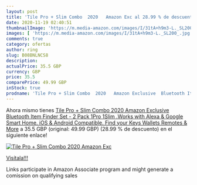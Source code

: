 ```yaml
---
layout: post
title: 'Tile Pro + Slim Combo  2020   Amazon Exc al 28.99 % de descuento'
date: 2020-11-19 02:40:51
thumbnailImage: 'https://m.media-amazon.com/images/I/31tA+h9m3-L._SL200_.jpg'
images: [ 'https://m.media-amazon.com/images/I/31tA+h9m3-L._SL200_.jpg' ]
comments: true
category: ofertas
author: ring
slug: B08BNLNCS8
description:
actualPrice: 35.5 GBP
currency: GBP
price: 35.5
comparePrice: 49.99 GBP
inStock: true
prodname: 'Tile Pro + Slim Combo  2020   Amazon Exclusive  Bluetooth Item Finder Set - 2 Pack  1Pro  1Slim .Works with Alexa & Google Smart Home. iOS & Android Compatible. Find your Keys  Wallets  Remotes & More'
---
```


Ahora mismo tienes [Tile Pro + Slim Combo  2020   Amazon Exclusive  Bluetooth Item Finder Set - 2 Pack  1Pro  1Slim .Works with Alexa & Google Smart Home. iOS & Android Compatible. Find your Keys  Wallets  Remotes & More](https://www.amazon.co.uk/dp/B08BNLNCS8/?tag=tolees0a-21) a 35.5 GBP (original: 49.99 GBP) (28.99 %  de descuento) en el siguiente enlace!

[![Tile Pro + Slim Combo  2020   Amazon Exc](https://m.media-amazon.com/images/I/31tA+h9m3-L._SL200_.jpg)](https://www.amazon.co.uk/dp/B08BNLNCS8/?tag=tolees0a-21)

[Visítala!!!](https://www.amazon.co.uk/dp/B08BNLNCS8/?tag=tolees0a-21)

Links participate in Amazon Associate program and might generate a comission on qualifying sales
